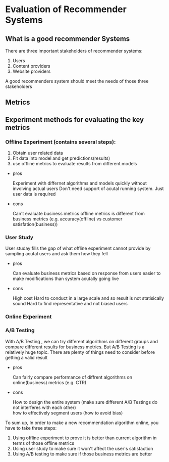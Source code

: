 # Evaluation of Recommender Systems

## What is a **good** recommender Systems
There are three important stakeholders of recommender systems:

1. Users
2. Content providers
3. Website providers

A good recommenders system should meet the needs of those three stakeholders 


## Metrics

## Experiment methods for evaluating the key metrics

### Offline Experiment (contains several steps):
1. Obtain user related data 
2. Fit data into model and get predictions(results)
3. use offline metrics to evaluate results from different models
  
- pros

  Experiment with differnet algorithms and models quickly without involving actual users
  Don't need support of acutal running system. Just user data is required
- cons

  Can't evaluate business metrics
  offline metrics is different from business metrics (e.g. accuracy(offline) vs customer satisfation(business))

### User Study
User studay fills the gap of what offline experiment cannot provide by sampling acutal users and ask them how they fell

- pros

  Can evaluate business metrics based on response from users
  easier to make modifications than system acutally going live
  
- cons

  High cost
  Hard to conduct in a large scale and so result is not statisically sound 
  Hard to find representative and not biased users
### Online Experiment

### A/B Testing

With A/B Testing , we can try different algorithms on different groups and compare different results for business metrics. 
But A/B Testing is a relatively huge topic. There are plenty of things need to consider before getting a valid result 
- pros
  
  Can fairly compare performance of diffrent algorithms on online(business) metrics (e.g. CTR)
  
- cons 
  
  How to design the entire system (make sure different A/B Testings do not interferes with each other)  
  how to effectively segment users (how to avoid bias)
  
To sum up, In order to make a new recommendation algorithm online, you have to take three steps:
1. Using offline experiment to prove it is better than current algorithm in terms of those offline metrics
2. Using user study to make sure it won't affect the user's satisfaction
3. Using A/B testing to make sure if those business metrics are better


